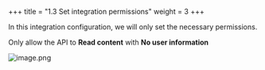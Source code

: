 +++
title = "1.3 Set integration permissions"
weight = 3
+++


In this integration configuration, we will only set the necessary permissions.


Only allow the API to **Read content** with **No user information**


![image.png](/images/002-ii-level-1-notion-to-md/001-1-setup-notion-integration/6-140059-image.png)


